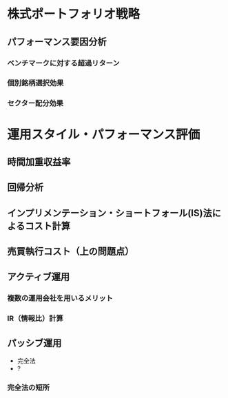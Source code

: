 # 株式ポートフォリオ戦略

## パフォーマンス要因分析

### ベンチマークに対する超過リターン
### 個別銘柄選択効果
### セクター配分効果

# 運用スタイル・パフォーマンス評価

## 時間加重収益率

## 回帰分析

## インプリメンテーション・ショートフォール(IS)法によるコスト計算

## 売買執行コスト（上の問題点）

## アクティブ運用
### 複数の運用会社を用いるメリット
### IR（情報比）計算

## パッシブ運用
* 完全法
* ?

### 完全法の短所

